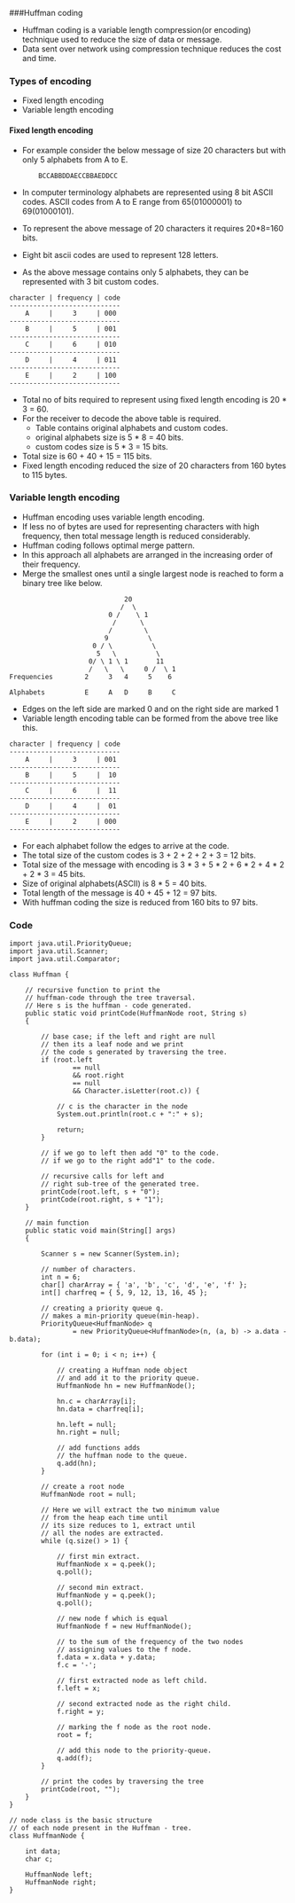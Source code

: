 ###Huffman coding

- Huffman coding is a variable length compression(or encoding) technique used to reduce the size of data or message.
- Data sent over network using compression technique reduces the cost and time.

### Types of encoding

- Fixed length encoding
- Variable length encoding

#### Fixed length encoding

- For example consider the below message of size 20 characters but with only 
  5 alphabets from A to E.

    ```
        BCCABBDDAECCBBAEDDCC
    ```
- In computer terminology alphabets are represented using 8 bit ASCII codes. 
  ASCII codes from A to E range from 65(01000001) to 69(01000101).
- To represent the above message of 20 characters it requires 20*8=160 bits.
- Eight bit ascii codes are used to represent 128 letters.  
- As the above message contains only 5 alphabets, they can be represented with 3 bit custom codes.

```
character | frequency | code
----------------------------
    A     |     3     | 000
----------------------------
    B     |     5     | 001
----------------------------
    C     |     6     | 010
----------------------------
    D     |     4     | 011
----------------------------
    E     |     2     | 100
----------------------------
```
- Total no of bits required to represent using fixed length encoding is 20 * 3 = 60.
- For the receiver to decode the above table is required.
  - Table contains original alphabets and custom codes.
  - original alphabets size is 5 * 8 = 40 bits.
  - custom codes size is 5 * 3 = 15 bits.
- Total size is 60 + 40 + 15 = 115 bits.
- Fixed length encoding reduced the size of 20 characters from 160 bytes to 115 bytes.

### Variable length encoding

- Huffman encoding uses variable length encoding.
- If less no of bytes are used for representing characters with high frequency, 
  then total message length is reduced considerably.
- Huffman coding follows optimal merge pattern.
- In this approach all alphabets are arranged in the increasing order of their frequency.
- Merge the smallest ones until a single largest node is reached to form a binary tree like below.

```
                             20
                            /  \
                         0 /    \ 1
                          /      \
                         /        \ 
                        9          \ 
                     0 / \          \
                      5   \          \
                    0/ \ 1 \ 1       11
                    /   \   \     0 /  \ 1
Frequencies        2     3   4     5    6
          
Alphabets          E     A   D     B     C

```
- Edges on the left side are marked 0 and on the right side are marked 1
- Variable length encoding table can be formed from the above tree like this.

```
character | frequency | code
----------------------------
    A     |     3     | 001
----------------------------
    B     |     5     |  10
----------------------------
    C     |     6     |  11
----------------------------
    D     |     4     |  01
----------------------------
    E     |     2     | 000
----------------------------
```
- For each alphabet follow the edges to arrive at the code.
- The total size of the custom codes is 3 + 2 + 2 + 2 + 3 = 12 bits.
- Total size of the message with encoding is 3 * 3 + 5 * 2 + 6 * 2 + 4 * 2 + 2 * 3 = 45 bits.
- Size of original alphabets(ASCII) is 8 * 5 = 40 bits.
- Total length of the message is 40 + 45 + 12 = 97 bits.
- With huffman coding the size is reduced from 160 bits to 97 bits.

### Code

```
import java.util.PriorityQueue;
import java.util.Scanner;
import java.util.Comparator;

class Huffman {

    // recursive function to print the
    // huffman-code through the tree traversal.
    // Here s is the huffman - code generated.
    public static void printCode(HuffmanNode root, String s)
    {

        // base case; if the left and right are null
        // then its a leaf node and we print
        // the code s generated by traversing the tree.
        if (root.left
                == null
                && root.right
                == null
                && Character.isLetter(root.c)) {

            // c is the character in the node
            System.out.println(root.c + ":" + s);

            return;
        }

        // if we go to left then add "0" to the code.
        // if we go to the right add"1" to the code.

        // recursive calls for left and
        // right sub-tree of the generated tree.
        printCode(root.left, s + "0");
        printCode(root.right, s + "1");
    }

    // main function
    public static void main(String[] args)
    {

        Scanner s = new Scanner(System.in);

        // number of characters.
        int n = 6;
        char[] charArray = { 'a', 'b', 'c', 'd', 'e', 'f' };
        int[] charfreq = { 5, 9, 12, 13, 16, 45 };

        // creating a priority queue q.
        // makes a min-priority queue(min-heap).
        PriorityQueue<HuffmanNode> q
                = new PriorityQueue<HuffmanNode>(n, (a, b) -> a.data - b.data);

        for (int i = 0; i < n; i++) {

            // creating a Huffman node object
            // and add it to the priority queue.
            HuffmanNode hn = new HuffmanNode();

            hn.c = charArray[i];
            hn.data = charfreq[i];

            hn.left = null;
            hn.right = null;

            // add functions adds
            // the huffman node to the queue.
            q.add(hn);
        }

        // create a root node
        HuffmanNode root = null;

        // Here we will extract the two minimum value
        // from the heap each time until
        // its size reduces to 1, extract until
        // all the nodes are extracted.
        while (q.size() > 1) {

            // first min extract.
            HuffmanNode x = q.peek();
            q.poll();

            // second min extract.
            HuffmanNode y = q.peek();
            q.poll();

            // new node f which is equal
            HuffmanNode f = new HuffmanNode();

            // to the sum of the frequency of the two nodes
            // assigning values to the f node.
            f.data = x.data + y.data;
            f.c = '-';

            // first extracted node as left child.
            f.left = x;

            // second extracted node as the right child.
            f.right = y;

            // marking the f node as the root node.
            root = f;

            // add this node to the priority-queue.
            q.add(f);
        }

        // print the codes by traversing the tree
        printCode(root, "");
    }
}

// node class is the basic structure
// of each node present in the Huffman - tree.
class HuffmanNode {

    int data;
    char c;

    HuffmanNode left;
    HuffmanNode right;
}
```


